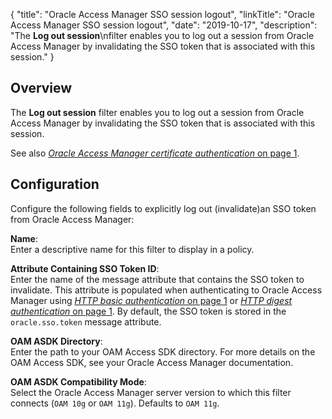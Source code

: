{
"title": "Oracle Access Manager SSO session logout",
"linkTitle": "Oracle Access Manager SSO session logout",
"date": "2019-10-17",
"description": "The **Log out session**\\nfilter enables you to log out a session from Oracle Access Manager by invalidating the SSO token that is associated with this session."
}
﻿
<div id="p_connector_oam_logout_over">

Overview
--------

The **Log out session**
filter enables you to log out a session from Oracle Access Manager by invalidating the SSO token that is associated with this session.

See also [*Oracle Access Manager certificate authentication* on page 1](connector_oam_authn_cert.htm).

</div>

<div id="p_connector_oam_logout_conf">

Configuration
-------------

Configure the following fields to explicitly log out (invalidate)an SSO token from Oracle Access Manager:

**Name**:\
Enter a descriptive name for this filter to display in a policy.

**Attribute Containing SSO Token ID**:\
Enter the name of the message attribute that contains the SSO token to invalidate. This attribute is populated when authenticating to Oracle Access Manager using [*HTTP basic authentication* on page 1](authn_http_basic.htm)
or [*HTTP digest authentication* on page 1](authn_http_digest.htm). By default, the SSO token is stored in the `oracle.sso.token`
message attribute.

**OAM ASDK Directory**:\
Enter the path to your OAM Access SDK directory. For more details on the OAM Access SDK, see your Oracle Access Manager documentation.

**OAM ASDK Compatibility Mode**:\
Select the Oracle Access Manager server version to which this filter connects (`OAM 10g`
or `OAM 11g`). Defaults to `OAM 11g`.

</div>
